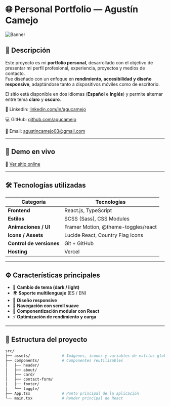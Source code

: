 # 🌐 Personal Portfolio — Agustín Camejo

![Banner](./public/preview.png)

## 🧩 Descripción

Este proyecto es mi **portfolio personal**, desarrollado con el objetivo de presentar mi perfil profesional, experiencia, proyectos y medios de contacto.  
Fue diseñado con un enfoque en **rendimiento, accesibilidad y diseño responsive**, adaptándose tanto a dispositivos móviles como de escritorio.

El sitio está disponible en dos idiomas (**Español** e **Inglés**) y permite alternar entre tema **claro** y **oscuro**.

💼 LinkedIn: [linkedin.com/in/agucamejo](https://www.linkedin.com/in/agucamejo/)

💻 GitHub: [github.com/agucamejo](https://github.com/agucamejo)

📧 Email: agustincamejo03@gmail.com

---

## 🚀 Demo en vivo

🔗 [Ver sitio online](https://agucamejo.netlify.app)

---

## 🛠️ Tecnologías utilizadas

| Categoría | Tecnologías |
|------------|--------------|
| **Frontend** | React.js, TypeScript |
| **Estilos** | SCSS (Sass), CSS Modules |
| **Animaciones / UI** | Framer Motion, @theme-toggles/react |
| **Icons / Assets** | Lucide React, Country Flag Icons |
| **Control de versiones** | Git + GitHub |
| **Hosting** | Vercel |

---

## ⚙️ Características principales

- 🌙 **Cambio de tema (dark / light)**
- 🌍 **Soporte multilenguaje** (ES / EN)
- 📱 **Diseño responsive**
- 🧭 **Navegación con scroll suave**
- 🧩 **Componentización modular con React**
- ⚡ **Optimización de rendimiento y carga**

---

## 📁 Estructura del proyecto

```bash
src/
├── assets/              # Imágenes, íconos y variables de estilos globales
├── components/          # Componentes reutilizables
│   ├── header/
│   ├── about/
│   ├── card/
│   ├── contact-form/
│   ├── footer/
│   └── toggle/
├── App.tsx              # Punto principal de la aplicación
└── main.tsx             # Render principal de React
